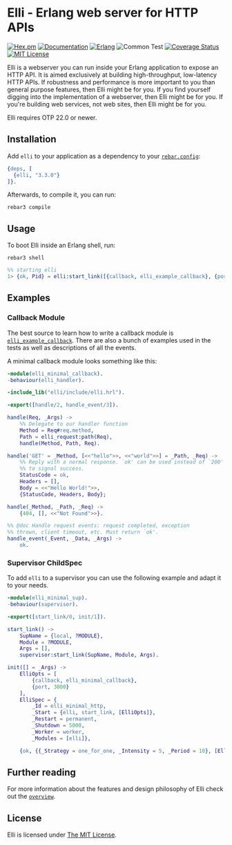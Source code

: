 # Elli - Erlang web server for HTTP APIs

[![Hex.pm](https://img.shields.io/hexpm/v/elli.svg)](https://hex.pm/packages/elli)
[![Documentation](https://img.shields.io/badge/docs-edown-green.svg)](doc/README.md)
[![Erlang](https://img.shields.io/badge/erlang-%E2%89%A520.0-red.svg)](http://www.erlang.org/downloads)
![Common Test](https://github.com/elli-lib/elli/workflows/Common%20Test/badge.svg)
[![Coverage Status](https://coveralls.io/repos/github/elli-lib/elli/badge.svg?branch=develop)](https://coveralls.io/github/elli-lib/elli?branch=develop)
[![MIT License](https://img.shields.io/badge/license-MIT-blue.svg)](LICENSE)

Elli is a webserver you can run inside your Erlang application to
expose an HTTP API. It is aimed exclusively at building
high-throughput, low-latency HTTP APIs. If robustness and performance
is more important to you than general purpose features, then Elli might be
for you. If you find yourself digging into the implementation of a
webserver, then Elli might be for you. If you're building web services,
not web sites, then Elli might be for you.

Elli requires OTP 22.0 or newer.

## Installation

Add `elli` to your application as a dependency to your
[`rebar.config`](https://www.rebar3.org/docs/configuration):

```erlang
{deps, [
  {elli, "3.3.0"}
]}.
```

Afterwards, to compile it, you can run:

```console
rebar3 compile
```

## Usage

To boot Elli inside an Erlang shell, run:

```console
rebar3 shell
```

```erlang
%% starting elli
1> {ok, Pid} = elli:start_link([{callback, elli_example_callback}, {port, 3000}]).
```

## Examples

### Callback Module

The best source to learn how to write a callback module
is [`elli_example_callback`](elli_example_callback.html).
There are also a bunch
of examples used in the tests as well as descriptions of all the events.

A minimal callback module looks something like this:

```erlang
-module(elli_minimal_callback).
-behaviour(elli_handler).

-include_lib("elli/include/elli.hrl").

-export([handle/2, handle_event/3]).

handle(Req, _Args) ->
    %% Delegate to our handler function
    Method = Req#req.method,
    Path = elli_request:path(Req),
    handle(Method, Path, Req).

handle('GET' = _Method, [<<"hello">>, <<"world">>] = _Path, _Req) ->
    %% Reply with a normal response. `ok' can be used instead of `200'
    %% to signal success.
    StatusCode = ok,
    Headers = [],
    Body = <<"Hello World!">>,
    {StatusCode, Headers, Body};

handle(_Method, _Path, _Req) ->
    {404, [], <<"Not Found">>}.

%% @doc Handle request events: request completed, exception
%% thrown, client timeout, etc. Must return `ok'.
handle_event(_Event, _Data, _Args) ->
    ok.
```

### Supervisor ChildSpec

To add `elli` to a supervisor you can use the following example and adapt it to
your needs.

```erlang
-module(elli_minimal_sup).
-behaviour(supervisor).

-export([start_link/0, init/1]).

start_link() ->
    SupName = {local, ?MODULE},
    Module = ?MODULE,
    Args = [],
    supervisor:start_link(SupName, Module, Args).

init([] = _Args) ->
    ElliOpts = [
        {callback, elli_minimal_callback},
        {port, 3000}
    ],
    ElliSpec = {
        _Id = elli_minimal_http,
        _Start = {elli, start_link, [ElliOpts]},
        _Restart = permanent,
        _Shutdown = 5000,
        _Worker = worker,
        _Modules = [elli]},

    {ok, {{_Strategy = one_for_one, _Intensity = 5, _Period = 10}, [ElliSpec]} }.
```

## Further reading

For more information about the features and design philosophy of Elli check
out the [`overview`](overview.html).

## License

Elli is licensed under [The MIT License](LICENSE).
